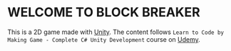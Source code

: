 # WELCOME TO BLOCK BREAKER

This is a 2D game made with [Unity]. The content follows `Learn to Code by Making Game - Complete C# Unity Development` course on [Udemy].

[unity]: <https://unity3d.com/>
[udemy]: <https://www.udemy.com/courses/>
